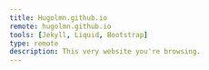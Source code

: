 ```yaml
---
title: Hugolmn.github.io
remote: hugolmn.github.io
tools: [Jekyll, Liquid, Bootstrap]
type: remote
description: This very website you're browsing.
---
```

